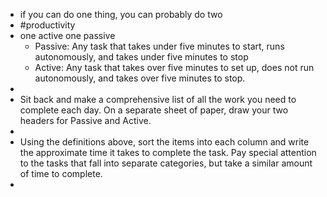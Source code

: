 - if you can do one thing, you can probably do two
- #productivity
- one active one passive
	- Passive: Any task that takes under five minutes to start, runs autonomously, and takes under five minutes to stop
	- Active: Any task that takes over five minutes to set up, does not run autonomously, and takes over five minutes to stop.
-
- Sit back and make a comprehensive list of all the work you need to complete each day. On a separate sheet of paper, draw your two headers for Passive and Active.
-
- Using the definitions above, sort the items into each column and write the approximate time it takes to complete the task. Pay special attention to the tasks that fall into separate categories, but take a similar amount of time to complete.
-